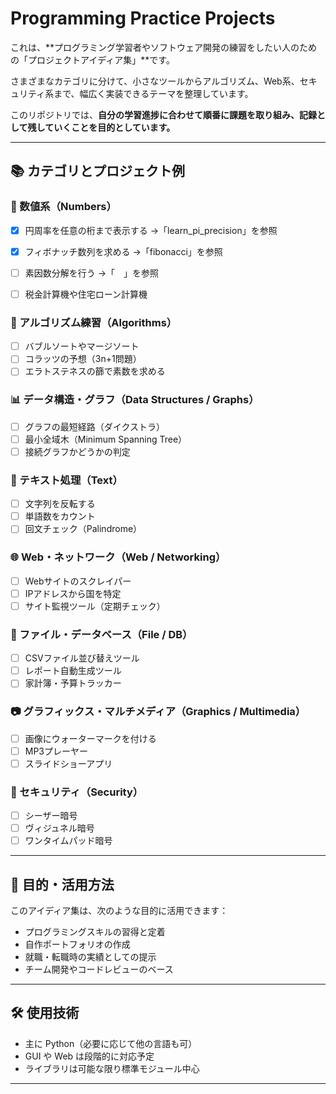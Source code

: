 # Programming Practice Projects

これは、**プログラミング学習者やソフトウェア開発の練習をしたい人のための「プロジェクトアイディア集」**です。

さまざまなカテゴリに分けて、小さなツールからアルゴリズム、Web系、セキュリティ系まで、幅広く実装できるテーマを整理しています。

このリポジトリでは、**自分の学習進捗に合わせて順番に課題を取り組み、記録として残していくことを目的としています。**

---

## 📚 カテゴリとプロジェクト例

### 🔢 数値系（Numbers）

- [x] 円周率を任意の桁まで表示する
→「learn_pi_precision」を参照

- [x]  フィボナッチ数列を求める
→「fibonacci」を参照

- [ ]  素因数分解を行う
→「　」を参照
- [ ]  税金計算機や住宅ローン計算機

### 🧮 アルゴリズム練習（Algorithms）

- [ ]  バブルソートやマージソート
- [ ]  コラッツの予想（3n+1問題）
- [ ] エラトステネスの篩で素数を求める

### 📊 データ構造・グラフ（Data Structures / Graphs）

- [ ] グラフの最短経路（ダイクストラ）
- [ ] 最小全域木（Minimum Spanning Tree）
- [ ] 接続グラフかどうかの判定

### 📝 テキスト処理（Text）

- [ ] 文字列を反転する
- [ ] 単語数をカウント
- [ ] 回文チェック（Palindrome）

### 🌐 Web・ネットワーク（Web / Networking）

- [ ] Webサイトのスクレイパー
- [ ] IPアドレスから国を特定
- [ ] サイト監視ツール（定期チェック）

### 📁 ファイル・データベース（File / DB）

- [ ] CSVファイル並び替えツール
- [ ] レポート自動生成ツール
- [ ] 家計簿・予算トラッカー

### 📷 グラフィックス・マルチメディア（Graphics / Multimedia）

- [ ] 画像にウォーターマークを付ける
- [ ] MP3プレーヤー
- [ ] スライドショーアプリ

### 🔐 セキュリティ（Security）

- [ ] シーザー暗号
- [ ] ヴィジュネル暗号
- [ ] ワンタイムパッド暗号

---

## 🧠 目的・活用方法

このアイディア集は、次のような目的に活用できます：

- プログラミングスキルの習得と定着
- 自作ポートフォリオの作成
- 就職・転職時の実績としての提示
- チーム開発やコードレビューのベース

---

## 🛠️ 使用技術

- 主に Python（必要に応じて他の言語も可）
- GUI や Web は段階的に対応予定
- ライブラリは可能な限り標準モジュール中心

---
